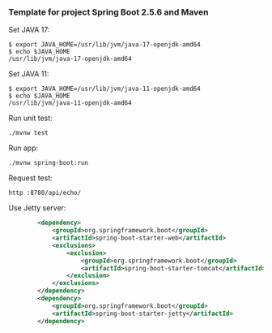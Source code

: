 ### Template for project Spring Boot 2.5.6 and Maven

Set JAVA 17:

````shell
$ export JAVA_HOME=/usr/lib/jvm/java-17-openjdk-amd64
$ echo $JAVA_HOME
/usr/lib/jvm/java-17-openjdk-amd64
````

Set JAVA 11:

````shell
$ export JAVA_HOME=/usr/lib/jvm/java-11-openjdk-amd64
$ echo $JAVA_HOME
/usr/lib/jvm/java-11-openjdk-amd64
````

Run unit test:

````shell
./mvnw test
````

Run app:
````shell
./mvnw spring-boot:run
````

Request test:

````shell
http :8780/api/echo/
````

Use Jetty server:

````xml
        <dependency>
            <groupId>org.springframework.boot</groupId>
            <artifactId>spring-boot-starter-web</artifactId>
            <exclusions>
                <exclusion>
                    <groupId>org.springframework.boot</groupId>
                    <artifactId>spring-boot-starter-tomcat</artifactId>
                </exclusion>
            </exclusions>
        </dependency>
        <dependency>
            <groupId>org.springframework.boot</groupId>
            <artifactId>spring-boot-starter-jetty</artifactId>
        </dependency>
````